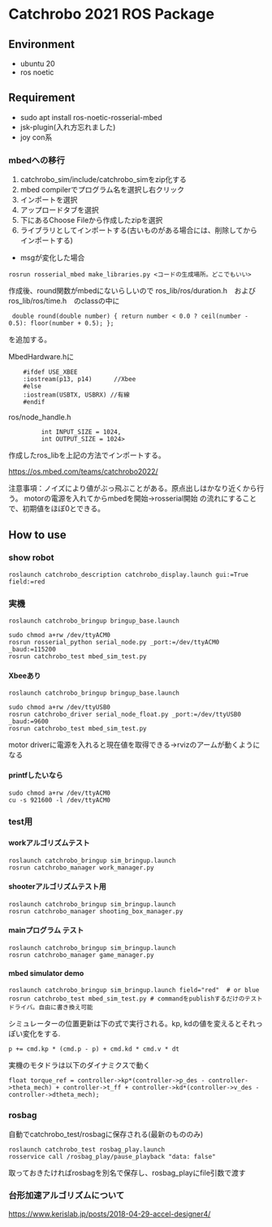 # Catchrobo 2021 ROS Package

## Environment
- ubuntu 20
- ros noetic

## Requirement
- sudo apt install ros-noetic-rosserial-mbed
- jsk-plugin(入れ方忘れました)
- joy con系

### mbedへの移行
1. catchrobo_sim/include/catchrobo_simをzip化する
1. mbed compilerでプログラム名を選択し右クリック
1. インポートを選択
1. アップロードタブを選択
1. 下にあるChoose Fileから作成したzipを選択
1. ライブラリとしてインポートする(古いものがある場合には、削除してからインポートする)

- msgが変化した場合
``` 
rosrun rosserial_mbed make_libraries.py <コードの生成場所。どこでもいい>
```
作成後、round関数がmbedにないらしいので ros_lib/ros/duration.h　およびros_lib/ros/time.h　のclassの中に
```
 double round(double number) { return number < 0.0 ? ceil(number - 0.5): floor(number + 0.5); };
```
を追加する。

MbedHardware.hに
```
    #ifdef USE_XBEE
    :iostream(p13, p14)      //Xbee
    #else
    :iostream(USBTX, USBRX) //有線
    #endif
```
ros/node_handle.h
```
         int INPUT_SIZE = 1024,
         int OUTPUT_SIZE = 1024>
```

作成したros_libを上記の方法でインポートする。


https://os.mbed.com/teams/catchrobo2022/


注意事項：ノイズにより値がぶっ飛ぶことがある。原点出しはかなり近くから行う。
motorの電源を入れてからmbedを開始→rosserial開始
の流れにすることで、初期値をほぼ0とできる。




## How to use
### show robot
```
roslaunch catchrobo_description catchrobo_display.launch gui:=True field:=red

```

### 実機

```
roslaunch catchrobo_bringup bringup_base.launch 

sudo chmod a+rw /dev/ttyACM0 
rosrun rosserial_python serial_node.py _port:=/dev/ttyACM0 _baud:=115200
rosrun catchrobo_test mbed_sim_test.py
```

#### Xbeeあり
```
roslaunch catchrobo_bringup bringup_base.launch 

sudo chmod a+rw /dev/ttyUSB0 
rosrun catchrobo_driver serial_node_float.py _port:=/dev/ttyUSB0 _baud:=9600
rosrun catchrobo_test mbed_sim_test.py
```

motor driverに電源を入れると現在値を取得できる->rvizのアームが動くようになる

#### printfしたいなら
```
sudo chmod a+rw /dev/ttyACM0 
cu -s 921600 -l /dev/ttyACM0
```

### test用
#### workアルゴリズムテスト
```
roslaunch catchrobo_bringup sim_bringup.launch 
rosrun catchrobo_manager work_manager.py 
```

#### shooterアルゴリズムテスト用
```
roslaunch catchrobo_bringup sim_bringup.launch 
rosrun catchrobo_manager shooting_box_manager.py 
```

#### mainプログラム テスト
```
roslaunch catchrobo_bringup sim_bringup.launch 
rosrun catchrobo_manager game_manager.py 
```


#### mbed simulator demo
```
roslaunch catchrobo_bringup sim_bringup.launch field="red"  # or blue
rosrun catchrobo_test mbed_sim_test.py # commandをpublishするだけのテストドライバ。自由に書き換え可能
```

シミュレーターの位置更新は下の式で実行される。kp, kdの値を変えるとそれっぽい変化をする.
```
p += cmd.kp * (cmd.p - p) + cmd.kd * cmd.v * dt
```

実機のモタドラは以下のダイナミクスで動く
```
float torque_ref = controller->kp*(controller->p_des - controller->theta_mech) + controller->t_ff + controller->kd*(controller->v_des - controller->dtheta_mech);
```

### rosbag
自動でcatchrobo_test/rosbagに保存される(最新のもののみ)
```
roslaunch catchrobo_test rosbag_play.launch 
rosservice call /rosbag_play/pause_playback "data: false" 
```
取っておきたければrosbagを別名で保存し、rosbag_playにfile引数で渡す



### 台形加速アルゴリズムについて
https://www.kerislab.jp/posts/2018-04-29-accel-designer4/
